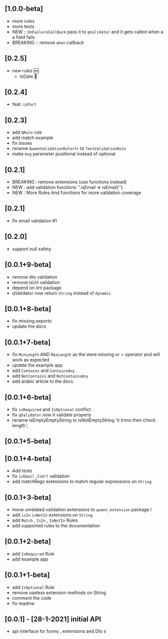 ## [1.0.0-beta]

- more rules
- more tests
- NEW :: `OnFailureCallBack` pass it to `qValidator` and it gets called when a a field fails
- BREAKING :: remove `when` callback

## [0.2.5]

- new rules 🆕
  - IsDate 📅

## [0.2.4]

- feat: `isPort`

## [0.2.3]

- add `QRule` rule
- add match example
- fix issues
- rename `QueenValidationRule<T>` to `TextValidationRule`
- make `msg` parameter positional instead of optional

## [0.2.1]

- BREAKING : remove extensions (use functions instead)
- NEW : add validation functions ''.isEmail => isEmail('')
- NEW : More Rules And functions for more validation coverage

## [0.2.1]

- fix email validation #1

## [0.2.0]

- support null safety

## [0.0.1+9-beta]

- remove dto validation
- remove isUrl validation
- depend on lint package
- qValidator now return `String` instead of `dynamic`

## [0.0.1+8-beta]

- fix missing exports
- update the docs

## [0.0.1+7-beta]

- fix `MinLength` AND `MaxLength` as the were missing or = operator
  and will work as expected
- update the example app
- add `Contains` and `ContainsAny`
- add `NotContains` and `NotContainsAny`
- add arabic article to the docs

## [0.0.1+6-beta]

- fix `isRequired` and `IsOptional` conflict .
- fix `qValidator` now it validate properly
- rename isEmptyEmptyString to isNotEmptyString 'it trims then check length';

## [0.0.1+5-beta]

## [0.0.1+4-beta]

- Add tests
- fix `isEmail` ,`IsUrl` validation
- add matchRegx extensions to match regular expressions on `String`

## [0.0.1+3-beta]

- move unrelated validation extensions to `queen_extension` package !
- add `isIn` `isNotIn` extensions on `String`
- add `Match` , `IsIn` , `IsNotIn` Rules
- add supported rules to the documentation

## [0.0.1+2-beta]

- add `IsRequired` Rule
- add example app

## [0.0.1+1-beta]

- add `IsOptional` Rule
- remove useless extension methods on String
- comment the code
- fix readme

## [0.0.1] - [28-1-2021] initial API

- api interface for forms , extensions and Dto s
